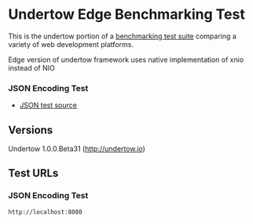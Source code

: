 # Undertow Edge Benchmarking Test

This is the undertow portion of a [benchmarking test suite](../) comparing a variety of web development platforms.

Edge version of undertow framework uses native implementation of xnio instead of NIO

### JSON Encoding Test
* [JSON test source](src/main/java/hello/HelloWebServer.java)

## Versions
Undertow 1.0.0.Beta31 (http://undertow.io)

## Test URLs

### JSON Encoding Test

    http://localhost:8080
